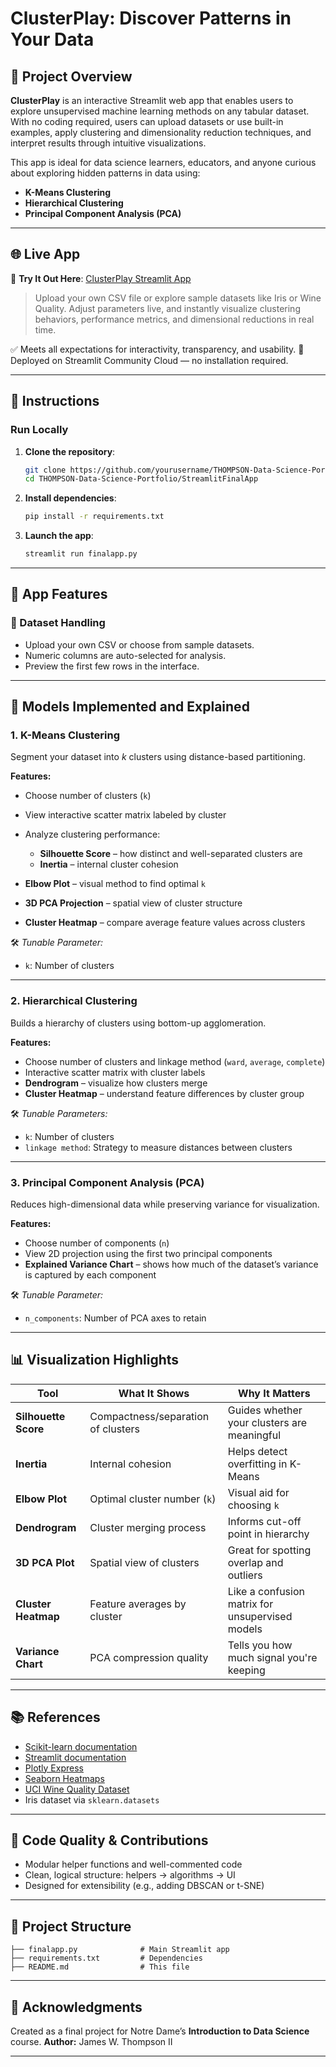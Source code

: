 # ClusterPlay: Discover Patterns in Your Data

## 📌 Project Overview

**ClusterPlay** is an interactive Streamlit web app that enables users to explore unsupervised machine learning methods on any tabular dataset. With no coding required, users can upload datasets or use built-in examples, apply clustering and dimensionality reduction techniques, and interpret results through intuitive visualizations.

This app is ideal for data science learners, educators, and anyone curious about exploring hidden patterns in data using:

* **K-Means Clustering**
* **Hierarchical Clustering**
* **Principal Component Analysis (PCA)**

---

## 🌐 Live App

🎯 **Try It Out Here**: [ClusterPlay Streamlit App](https://jthomp33-thompson-data-science-streamlitfinalappfinalapp-davhqo.streamlit.app/)

> Upload your own CSV file or explore sample datasets like Iris or Wine Quality.
> Adjust parameters live, and instantly visualize clustering behaviors, performance metrics, and dimensional reductions in real time.

✅ Meets all expectations for interactivity, transparency, and usability.
🚀 Deployed on Streamlit Community Cloud — no installation required.

---

## 🚀 Instructions

### Run Locally

1. **Clone the repository**:

   ```bash
   git clone https://github.com/yourusername/THOMPSON-Data-Science-Portfolio.git
   cd THOMPSON-Data-Science-Portfolio/StreamlitFinalApp
   ```

2. **Install dependencies**:

   ```bash
   pip install -r requirements.txt
   ```

3. **Launch the app**:

   ```bash
   streamlit run finalapp.py
   ```

---

## 🧠 App Features

### 📁 Dataset Handling

* Upload your own CSV or choose from sample datasets.
* Numeric columns are auto-selected for analysis.
* Preview the first few rows in the interface.

---

## 🔬 Models Implemented and Explained

### 1. **K-Means Clustering**

Segment your dataset into *k* clusters using distance-based partitioning.

**Features:**

* Choose number of clusters (`k`)
* View interactive scatter matrix labeled by cluster
* Analyze clustering performance:

  * **Silhouette Score** – how distinct and well-separated clusters are
  * **Inertia** – internal cluster cohesion
* **Elbow Plot** – visual method to find optimal `k`
* **3D PCA Projection** – spatial view of cluster structure
* **Cluster Heatmap** – compare average feature values across clusters

🛠️ *Tunable Parameter:*

* `k`: Number of clusters

---

### 2. **Hierarchical Clustering**

Builds a hierarchy of clusters using bottom-up agglomeration.

**Features:**

* Choose number of clusters and linkage method (`ward`, `average`, `complete`)
* Interactive scatter matrix with cluster labels
* **Dendrogram** – visualize how clusters merge
* **Cluster Heatmap** – understand feature differences by cluster group

🛠️ *Tunable Parameters:*

* `k`: Number of clusters
* `linkage method`: Strategy to measure distances between clusters

---

### 3. **Principal Component Analysis (PCA)**

Reduces high-dimensional data while preserving variance for visualization.

**Features:**

* Choose number of components (`n`)
* View 2D projection using the first two principal components
* **Explained Variance Chart** – shows how much of the dataset’s variance is captured by each component

🛠️ *Tunable Parameter:*

* `n_components`: Number of PCA axes to retain

---

## 📊 Visualization Highlights

| Tool                 | What It Shows                      | Why It Matters                                  |
| -------------------- | ---------------------------------- | ----------------------------------------------- |
| **Silhouette Score** | Compactness/separation of clusters | Guides whether your clusters are meaningful     |
| **Inertia**          | Internal cohesion                  | Helps detect overfitting in K-Means             |
| **Elbow Plot**       | Optimal cluster number (`k`)       | Visual aid for choosing `k`                     |
| **Dendrogram**       | Cluster merging process            | Informs cut-off point in hierarchy              |
| **3D PCA Plot**      | Spatial view of clusters           | Great for spotting overlap and outliers         |
| **Cluster Heatmap**  | Feature averages by cluster        | Like a confusion matrix for unsupervised models |
| **Variance Chart**   | PCA compression quality            | Tells you how much signal you're keeping        |

---

## 📚 References

* [Scikit-learn documentation](https://scikit-learn.org/stable/)
* [Streamlit documentation](https://docs.streamlit.io/)
* [Plotly Express](https://plotly.com/python/plotly-express/)
* [Seaborn Heatmaps](https://seaborn.pydata.org/generated/seaborn.heatmap.html)
* [UCI Wine Quality Dataset](https://archive.ics.uci.edu/ml/datasets/wine+quality)
* Iris dataset via `sklearn.datasets`

---

## 🧼 Code Quality & Contributions

* Modular helper functions and well-commented code
* Clean, logical structure: helpers → algorithms → UI
* Designed for extensibility (e.g., adding DBSCAN or t-SNE)

---

## 📁 Project Structure

```
├── finalapp.py              # Main Streamlit app
├── requirements.txt         # Dependencies
├── README.md                # This file
```

---

## 🙌 Acknowledgments

Created as a final project for Notre Dame’s **Introduction to Data Science** course.
**Author:** James W. Thompson II

---
